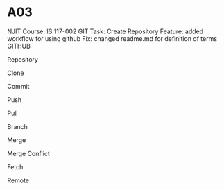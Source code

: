 # A03
NJIT Course: IS 117-002
GIT
Task: Create Repository
Feature:  added workflow for using github
Fix:  changed readme.md for definition of terms
GITHUB

Repository

Clone

Commit

Push

Pull

Branch

Merge

Merge Conflict

Fetch

Remote
